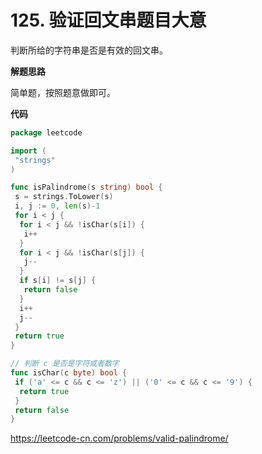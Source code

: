 # 125. 验证回文串**题目大意**  

判断所给的字符串是否是有效的回文串。

**解题思路** 

简单题，按照题意做即可。

**代码**  

```go
package leetcode

import (
 "strings"
)

func isPalindrome(s string) bool {
 s = strings.ToLower(s)
 i, j := 0, len(s)-1
 for i < j {
  for i < j && !isChar(s[i]) {
   i++
  }
  for i < j && !isChar(s[j]) {
   j--
  }
  if s[i] != s[j] {
   return false
  }
  i++
  j--
 }
 return true
}

// 判断 c 是否是字符或者数字
func isChar(c byte) bool {
 if ('a' <= c && c <= 'z') || ('0' <= c && c <= '9') {
  return true
 }
 return false
}
```

https://leetcode-cn.com/problems/valid-palindrome/